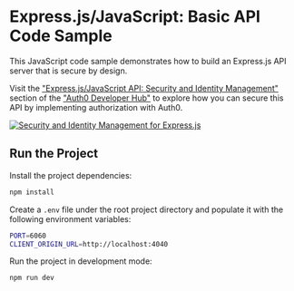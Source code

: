 # Express.js/JavaScript: Basic API Code Sample

This JavaScript code sample demonstrates how to build an Express.js API server that is secure by design.

Visit the ["Express.js/JavaScript API: Security and Identity Management"](https://auth0.com/developers/hub/code-samples/api/express-javascript) section of the ["Auth0 Developer Hub"](https://auth0.com/developers/hub) to explore how you can secure this API by implementing authorization with Auth0.

[![Security and Identity Management for Express.js](https://cdn.auth0.com/blog/hub/code-samples/api/express-javascript/index.png)](https://auth0.com/developers/hub/code-samples/api/express-javascript)


## Run the Project

Install the project dependencies:

```bash
npm install
```

Create a `.env` file under the root project directory and populate it with the following environment variables:

```bash
PORT=6060
CLIENT_ORIGIN_URL=http://localhost:4040
```

Run the project in development mode:

```bash
npm run dev
```
